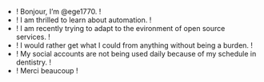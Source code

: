 - ! Bonjour, I’m @ege1770. !
- ! I am thrilled to learn about automation. !
- ! I am recently trying to adapt to the evironment of open source services. !
- ! I would rather get what I could from anything without being a burden. ! 
- ! My social accounts are not being used daily because of my schedule in dentistry. ! 
- ! Merci beaucoup ! 
